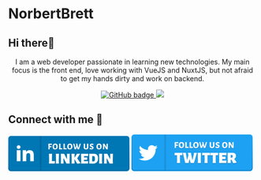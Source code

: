 # NorbertBrett
## Hi there👋
<p align="center">  I am a web developer passionate in learning new technologies. My main focus is the front end, love working with VueJS and NuxtJS, but not afraid to get my hands dirty and work on backend.</p>


<p align="center">
  <a href="https://github.com/NobertBrett?tab=followers">
    <img src="https://img.shields.io/github/followers/NobertBrett?label=Followers&logo=GitHub&style=for-the-badge" alt="GitHub badge" />
  </a>
  <a href="http://twitter.com/Norbert_Brett">
    <img src="https://img.shields.io/twitter/follow/Norbert_Brett?label=Twitter&logo=twitter&style=for-the-badge" />
  </a>
  </p>
  
  
 ## Connect with me 🤝
 
 
[![Website]( https://github.com/NobertBrett/Fonts_swg/blob/main/follow-us-on-linkedin.svg)](https://www.linkedin.com/in/norbert-brett/)
[![Twitter](https://github.com/NobertBrett/Fonts_swg/blob/main/follow-us-on-twitter.svg)](https://twitter.com/Norbert_Brett)  
